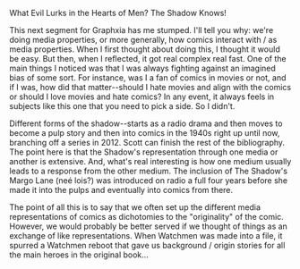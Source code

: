 What Evil Lurks in the Hearts of Men? The Shadow Knows!

This next segment for Graphxia has me stumped. I'll tell you why: we're doing media properties, or more generally, how comics interact with / as media properties. When I first thought about doing this, I thought it would be easy. But then, when I reflected, it got real complex real fast. One of the main things I noticed was that I was always fighting against an imagined bias of some sort. For instance, was I a fan of comics in movies or not, and if I was, how did that matter--should I hate movies and align with the comics or should I love movies and hate comics? In any event, it always feels in subjects like this one that you need to pick a side. So I didn't. 

Different forms of the shadow--starts as a radio drama and then moves to become a pulp story and then into comics in the 1940s right up until now, branching off a series in 2012. Scott can finish the rest of the bibliography. The point here is that the Shadow's representation through one media or another is extensive. And, what's real interesting is how one medium usually leads to a response from the other medium. The inclusion of The Shadow's Margo Lane (neé lois?) was introduced on radio a full four years before she made it into the pulps and eventually into comics from there. 

The point of all this is to say that we often set up the different media representations of comics as dichotomies to the "originality" of the comic. However, we would probably be better served if we thought of things as an exchange of like representations. When Watchmen was made into a file, it spurred a Watchmen reboot that gave us background / origin stories for all the main heroes in the original book... 
